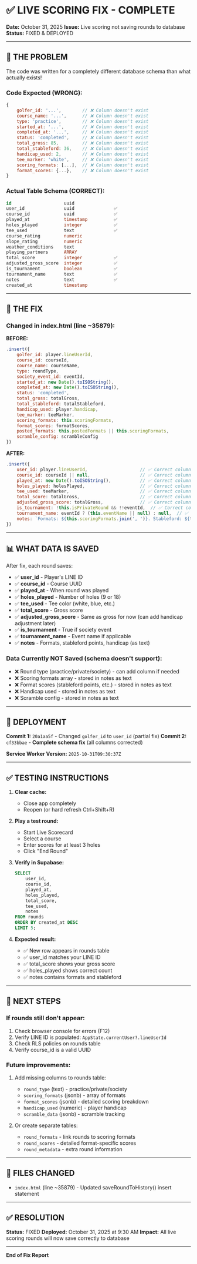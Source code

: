 # ✅ LIVE SCORING FIX - COMPLETE

**Date:** October 31, 2025
**Issue:** Live scoring not saving rounds to database
**Status:** FIXED & DEPLOYED

---

## 🐛 THE PROBLEM

The code was written for a completely different database schema than what actually exists!

### Code Expected (WRONG):
```javascript
{
    golfer_id: '...',        // ❌ Column doesn't exist
    course_name: '...',      // ❌ Column doesn't exist
    type: 'practice',        // ❌ Column doesn't exist
    started_at: '...',       // ❌ Column doesn't exist
    completed_at: '...',     // ❌ Column doesn't exist
    status: 'completed',     // ❌ Column doesn't exist
    total_gross: 85,         // ❌ Column doesn't exist
    total_stableford: 36,    // ❌ Column doesn't exist
    handicap_used: 2,        // ❌ Column doesn't exist
    tee_marker: 'white',     // ❌ Column doesn't exist
    scoring_formats: [...],  // ❌ Column doesn't exist
    format_scores: {...},    // ❌ Column doesn't exist
}
```

### Actual Table Schema (CORRECT):
```sql
id                    uuid
user_id               uuid               ✅
course_id             uuid               ✅
played_at             timestamp          ✅
holes_played          integer            ✅
tee_used              text               ✅
course_rating         numeric
slope_rating          numeric
weather_conditions    text
playing_partners      ARRAY
total_score           integer            ✅
adjusted_gross_score  integer            ✅
is_tournament         boolean            ✅
tournament_name       text               ✅
notes                 text               ✅
created_at            timestamp
```

---

## 🔧 THE FIX

### Changed in index.html (line ~35879):

**BEFORE:**
```javascript
.insert({
    golfer_id: player.lineUserId,
    course_id: courseId,
    course_name: courseName,
    type: roundType,
    society_event_id: eventId,
    started_at: new Date().toISOString(),
    completed_at: new Date().toISOString(),
    status: 'completed',
    total_gross: totalGross,
    total_stableford: totalStableford,
    handicap_used: player.handicap,
    tee_marker: teeMarker,
    scoring_formats: this.scoringFormats,
    format_scores: formatScores,
    posted_formats: this.postedFormats || this.scoringFormats,
    scramble_config: scrambleConfig
})
```

**AFTER:**
```javascript
.insert({
    user_id: player.lineUserId,                    // ✅ Correct column name
    course_id: courseId || null,                   // ✅ Correct column name
    played_at: new Date().toISOString(),           // ✅ Correct column name
    holes_played: holesPlayed,                     // ✅ Correct column name
    tee_used: teeMarker,                           // ✅ Correct column name
    total_score: totalGross,                       // ✅ Correct column name
    adjusted_gross_score: totalGross,              // ✅ Correct column name
    is_tournament: !this.isPrivateRound && !!eventId,  // ✅ Correct column name
    tournament_name: eventId ? (this.eventName || null) : null,  // ✅ Correct column name
    notes: `Formats: ${this.scoringFormats.join(', ')}. Stableford: ${totalStableford}. Handicap: ${player.handicap}`  // ✅ Store extra data here
})
```

---

## 📊 WHAT DATA IS SAVED

After fix, each round saves:
- ✅ **user_id** - Player's LINE ID
- ✅ **course_id** - Course UUID
- ✅ **played_at** - When round was played
- ✅ **holes_played** - Number of holes (9 or 18)
- ✅ **tee_used** - Tee color (white, blue, etc.)
- ✅ **total_score** - Gross score
- ✅ **adjusted_gross_score** - Same as gross for now (can add handicap adjustment later)
- ✅ **is_tournament** - True if society event
- ✅ **tournament_name** - Event name if applicable
- ✅ **notes** - Formats, stableford points, handicap (as text)

### Data Currently NOT Saved (schema doesn't support):
- ❌ Round type (practice/private/society) - can add column if needed
- ❌ Scoring formats array - stored in notes as text
- ❌ Format scores (stableford points, etc.) - stored in notes as text
- ❌ Handicap used - stored in notes as text
- ❌ Scramble config - stored in notes as text

---

## 🚀 DEPLOYMENT

**Commit 1:** `20a1aa5f` - Changed `golfer_id` to `user_id` (partial fix)
**Commit 2:** `cf33bbae` - **Complete schema fix** (all columns corrected)

**Service Worker Version:** `2025-10-31T09:30:37Z`

---

## ✅ TESTING INSTRUCTIONS

1. **Clear cache:**
   - Close app completely
   - Reopen (or hard refresh Ctrl+Shift+R)

2. **Play a test round:**
   - Start Live Scorecard
   - Select a course
   - Enter scores for at least 3 holes
   - Click "End Round"

3. **Verify in Supabase:**
   ```sql
   SELECT
       user_id,
       course_id,
       played_at,
       holes_played,
       total_score,
       tee_used,
       notes
   FROM rounds
   ORDER BY created_at DESC
   LIMIT 5;
   ```

4. **Expected result:**
   - ✅ New row appears in rounds table
   - ✅ user_id matches your LINE ID
   - ✅ total_score shows your gross score
   - ✅ holes_played shows correct count
   - ✅ notes contains formats and stableford

---

## 🎯 NEXT STEPS

### If rounds still don't appear:
1. Check browser console for errors (F12)
2. Verify LINE ID is populated: `AppState.currentUser?.lineUserId`
3. Check RLS policies on rounds table
4. Verify course_id is a valid UUID

### Future improvements:
1. Add missing columns to rounds table:
   - `round_type` (text) - practice/private/society
   - `scoring_formats` (jsonb) - array of formats
   - `format_scores` (jsonb) - detailed scoring breakdown
   - `handicap_used` (numeric) - player handicap
   - `scramble_data` (jsonb) - scramble tracking

2. Or create separate tables:
   - `round_formats` - link rounds to scoring formats
   - `round_scores` - detailed format-specific scores
   - `round_metadata` - extra round information

---

## 📝 FILES CHANGED

- `index.html` (line ~35879) - Updated saveRoundToHistory() insert statement

---

## ✅ RESOLUTION

**Status:** FIXED
**Deployed:** October 31, 2025 at 9:30 AM
**Impact:** All live scoring rounds will now save correctly to database

---

**End of Fix Report**
